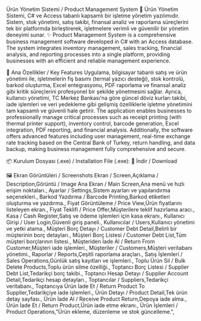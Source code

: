 Ürün Yönetim Sistemi / Product Management System
🌟 Ürün Yönetim Sistemi, C# ve Access tabanlı kapsamlı bir işletme yönetim yazılımıdır. Sistem, stok yönetimi, satış takibi, finansal analiz ve raporlama süreçlerini tek bir platformda birleştirerek, işletmelere verimli ve güvenilir bir yönetim deneyimi sunar.
✨ Product Management System is a comprehensive business management software developed in C# with an Access database. The system integrates inventory management, sales tracking, financial analysis, and reporting processes into a single platform, providing businesses with an efficient and reliable management experience.

🚀 Ana Özellikler / Key Features
Uygulama, bilgisayar tabanlı satış ve ürün yönetimi ile, işletmelerin fiş basımı (termal yazıcı desteği), stok kontrolü, barkod oluşturma, Excel entegrasyonu, PDF raporlama ve finansal analiz gibi kritik süreçlerini profesyonel bir şekilde yönetmesini sağlar.
Ayrıca, kullanıcı yönetimi, TC Merkez Bankası’na göre güncel döviz kurları takibi, iade işlemleri ve veri yedekleme gibi gelişmiş özelliklerle işletme yönetimini tam kapsamlı ve güvenli hale getirir.
The application enables businesses to professionally manage critical processes such as receipt printing (with thermal printer support), inventory control, barcode generation, Excel integration, PDF reporting, and financial analysis. Additionally, the software offers advanced features including user management, real-time exchange rate tracking based on the Central Bank of Turkey, return handling, and data backup, making business management fully comprehensive and secure.

📦 Kurulum Dosyası (.exe) / Installation File (.exe):
🔗 İndir / Download

🖼️ Ekran Görüntüleri / Screenshots
Ekran / Screen,Açıklama / Description,Görüntü / Image
Ana Ekran / Main Screen,Ana menü ve hızlı erişim noktaları.,
Ayarlar / Settings,Sistem ayarları ve yapılandırma seçenekleri.,
Barkod Yazdırma / Barcode Printing,Barkod etiketleri oluşturma ve yazdırma.,
Fiyat Görüntüleme / Price View,Ürün fiyatlarını listeleyen ekran.,
Fiyat Teklifi / Price Offer,Müşterilere teklif hazırlama aracı.,
Kasa / Cash Register,Satış ve ödeme işlemleri için kasa ekranı.,
Kullanıcı Girişi / User Login,Güvenli giriş paneli.,
Kullanıcılar / Users,Kullanıcı yönetimi ve yetki atama.,
Müşteri Borç Detayı / Customer Debt Detail,Belirli bir müşterinin borç detayları.,
Müşteri Borç Listesi / Customer Debt List,Tüm müşteri borçlarının listesi.,
Müşteriden İade Al / Return From Customer,Müşteri iade işlemleri.,
Müşteriler / Customers,Müşteri veritabanı yönetimi.,
Raporlar / Reports,Çeşitli raporlama araçları.,
Satış İşlemleri / Sales Operations,Günlük satış kayıtları ve işlemleri.,
Toplu Ürün Sil / Bulk Delete Products,Toplu ürün silme özelliği.,
Toptancı Borç Listesi / Supplier Debt List,Tedarikçi borç takibi.,
Toptancı Hesap Detayı / Supplier Account Detail,Tedarikçi hesap detayları.,
Toptancılar / Suppliers,Tedarikçi veritabanı.,
Toptancıya Ürün İade Et / Return Product To Supplier,Tedarikçiye iade işlemleri.,
Ürün Detayı / Product Detail,Tek ürün detay sayfası.,
Ürün İade Al / Receive Product Return,Depoya iade alma.,
Ürün İade Et / Return Product,Ürün iade etme ekranı.,
Ürün İşlemleri / Product Operations,"Ürün ekleme, düzenleme ve stok güncelleme.",
